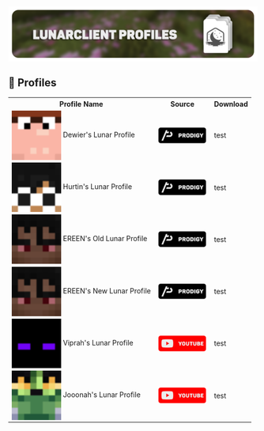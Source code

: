<html>
<head>
<p align="center">
    <a href=https://github.com/Vaption/LunarClientProfiles/releases><img align=center src=".github/images/lcp_banner.png" width="900" alt="banner"></a></br>
</p>
</head>
<body>

## 💾 Profiles
<table>
  <tr>
    <th>Profile Name</th>
    <th>Source</th>
    <th>Download</th>
  </tr>
  <tr>
    <td><img align=center src=".github/images/skins/dewier_skin.png" width="100" alt="banner"> Dewier's Lunar Profile</td>
    <td><a href=https://discord.gg/prodigy><img align=center src=".github/images/prodigy_button.png" width="100" alt="button"></a></td>
    <td>test</td>
  </tr>
  <tr>
    <td><img align=center src=".github/images/skins/hurtin_skin.png" width="100" alt="banner"> Hurtin's Lunar Profile</td>
    <td><a href=https://discord.gg/prodigy><img align=center src=".github/images/prodigy_button.png" width="100" alt="button"></td>
    <td>test</td>
  </tr>
  <tr>
    <td><img align=center src=".github/images/skins/ereen_skin.png" width="100" alt="banner"> EREEN's Old Lunar Profile</td>
    <td><a href=https://discord.gg/prodigy><img align=center src=".github/images/prodigy_button.png" width="100" alt="button"></td>
    <td>test</td>
  </tr>
  <tr>
    <td><img align=center src=".github/images/skins/ereen_skin.png" width="100" alt="banner"> EREEN's New Lunar Profile</td>
    <td><a href=https://discord.gg/prodigy><img align=center src=".github/images/prodigy_button.png" width="100" alt="button"></td>
    <td>test</td>
  </tr>
  <tr>
    <td><img align=center src=".github/images/skins/viprah_skin.png" width="100" alt="banner"> Viprah's Lunar Profile</td>
    <td><a href=https://youtube.com><img align=center src=".github/images/youtube_button.png" width="100" alt="button"></td>
    <td>test</td>
  </tr>
  <tr>
    <td><img align=center src=".github/images/skins/jooonah_skin.png" width="100" alt="banner"> Jooonah's Lunar Profile</td>
    <td><a href=https://youtube.com><img align=center src=".github/images/youtube_button.png" width="100" alt="button"></td>
    <td>test</td>
  </tr>
</table>
</body>
</html>